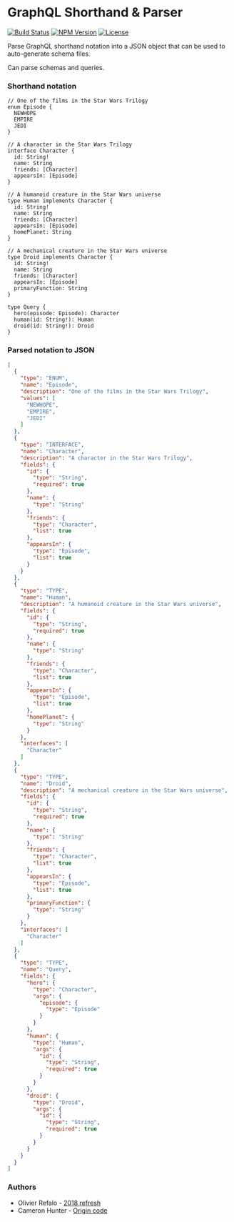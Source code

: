 # GraphQL Shorthand &  Parser

[![Build Status](https://travis-ci.org/cameronhunter/graphql-shorthand-parser.svg?branch=master)](https://travis-ci.org/cameronhunter/graphql-shorthand-parser) [![NPM Version](https://img.shields.io/npm/v/graphql-shorthand-parser.svg)](https://npmjs.org/package/graphql-shorthand-parser) [![License](https://img.shields.io/npm/l/graphql-shorthand-parser.svg)](https://github.com/cameronhunter/graphql-shorthand-parser/blob/master/LICENSE.md)

Parse GraphQL shorthand notation into a JSON object that can be used to auto-generate schema files.

Can parse schemas and queries.

### Shorthand notation
```
// One of the films in the Star Wars Trilogy
enum Episode {
  NEWHOPE
  EMPIRE
  JEDI
}

// A character in the Star Wars Trilogy
interface Character {
  id: String!
  name: String
  friends: [Character]
  appearsIn: [Episode]
}

// A humanoid creature in the Star Wars universe
type Human implements Character {
  id: String!
  name: String
  friends: [Character]
  appearsIn: [Episode]
  homePlanet: String
}

// A mechanical creature in the Star Wars universe
type Droid implements Character {
  id: String!
  name: String
  friends: [Character]
  appearsIn: [Episode]
  primaryFunction: String
}

type Query {
  hero(episode: Episode): Character
  human(id: String!): Human
  droid(id: String!): Droid
}
```

### Parsed notation to JSON
```json
[
  {
    "type": "ENUM",
    "name": "Episode",
    "description": "One of the films in the Star Wars Trilogy",
    "values": [
      "NEWHOPE",
      "EMPIRE",
      "JEDI"
    ]
  },
  {
    "type": "INTERFACE",
    "name": "Character",
    "description": "A character in the Star Wars Trilogy",
    "fields": {
      "id": {
        "type": "String",
        "required": true
      },
      "name": {
        "type": "String"
      },
      "friends": {
        "type": "Character",
        "list": true
      },
      "appearsIn": {
        "type": "Episode",
        "list": true
      }
    }
  },
  {
    "type": "TYPE",
    "name": "Human",
    "description": "A humanoid creature in the Star Wars universe",
    "fields": {
      "id": {
        "type": "String",
        "required": true
      },
      "name": {
        "type": "String"
      },
      "friends": {
        "type": "Character",
        "list": true
      },
      "appearsIn": {
        "type": "Episode",
        "list": true
      },
      "homePlanet": {
        "type": "String"
      }
    },
    "interfaces": [
      "Character"
    ]
  },
  {
    "type": "TYPE",
    "name": "Droid",
    "description": "A mechanical creature in the Star Wars universe",
    "fields": {
      "id": {
        "type": "String",
        "required": true
      },
      "name": {
        "type": "String"
      },
      "friends": {
        "type": "Character",
        "list": true
      },
      "appearsIn": {
        "type": "Episode",
        "list": true
      },
      "primaryFunction": {
        "type": "String"
      }
    },
    "interfaces": [
      "Character"
    ]
  },
  {
    "type": "TYPE",
    "name": "Query",
    "fields": {
      "hero": {
        "type": "Character",
        "args": {
          "episode": {
            "type": "Episode"
          }
        }
      },
      "human": {
        "type": "Human",
        "args": {
          "id": {
            "type": "String",
            "required": true
          }
        }
      },
      "droid": {
        "type": "Droid",
        "args": {
          "id": {
            "type": "String",
            "required": true
          }
        }
      }
    }
  }
]
```

### Authors
* Olivier Refalo - [2018 refresh](https://github.com/orefalo/graphql-shorthand-parser)
* Cameron Hunter - [Origin code](https://github.com/cameronhunter/graphql-shorthand-parser)
